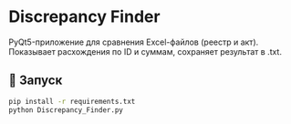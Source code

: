 # Discrepancy Finder

PyQt5-приложение для сравнения Excel-файлов (реестр и акт).  
Показывает расхождения по ID и суммам, сохраняет результат в .txt.

## 🚀 Запуск

```bash
pip install -r requirements.txt
python Discrepancy_Finder.py
